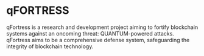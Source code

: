 # qFORTRESS
qFortress is a research and development project aiming to fortify blockchain systems against an oncoming threat: QUANTUM-powered attacks. qFortress aims to be a comprehensive defense system, safeguarding the integrity of blockchain technology.
